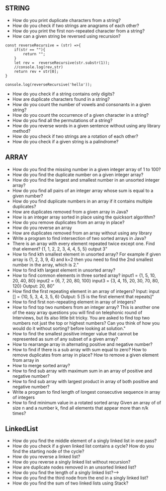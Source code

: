 ## STRING 

- How do you print duplicate characters from a string?
- How do you check if two strings are anagrams of each other?
- How do you print the first non-repeated character from a string?
- How can a given string be reversed using recursion?

```javascrit
const reverseRecursive = (str) =>{
    if(str == ""){
        return "";
    }
    let rev =  reverseRecursive(str.substr(1));
    //console.log(rev,str)
    return rev + str[0];
}

console.log(reverseRecursive('hello'));
```
- How do you check if a string contains only digits?
- How are duplicate characters found in a string?
- How do you count the number of vowels and consonants in a given string?
- How do you count the occurrence of a given character in a string?
- How do you find all the permutations of a string?
- How do you reverse words in a given sentence without using any library method?
- How do you check if two strings are a rotation of each other? 
- How do you check if a given string is a palindrome? 

## ARRAY
- How do you find the missing number in a given integer array of 1 to 100?
- How do you find the duplicate number on a given integer array?
- How do you find the largest and smallest number in an unsorted integer array?
- How do you find all pairs of an integer array whose sum is equal to a given number?
- How do you find duplicate numbers in an array if it contains multiple duplicates?
- How are duplicates removed from a given array in Java?
- How is an integer array sorted in place using the quicksort algorithm?
- How do you remove duplicates from an array in place?
- How do you reverse an array
- How are duplicates removed from an array without using any library
- Write a program to find intersection of two sorted arrays in Java?
- There is an array with every element repeated twice except one. Find that element?
{1, 1, 2, 2, 3, 4, 4, 5, 5} output 3"
- How to find kth smallest element in unsorted array? 
 For example if given array is {1, 2, 3, 9, 4} and k=2 then you need to find the 2nd smallest number in the array, which is 2."
- How to find kth largest element in unsorted array? 
- How to find common elements in three sorted array?
input1 = {1, 5, 10, 20, 40, 80}
input2 = {6, 7, 20, 80, 100}
input3 = {3, 4, 15, 20, 30, 70, 80, 120}
Output: 20, 80"
- How find the first repeating element in an array of integers?
Input:  input [] = {10, 5, 3, 4, 3, 5, 6}
Output: 5 [5 is the first element that repeats]"
- How to find first non-repeating element in array of integers?
- How to find top two numbers from an integer array?
       This is another one of the easy array questions you will find on telephonic round of Interviews, but its also little bit tricky. You are asked to find top two numbers not just the top or highest numbers? Can you think of how you would do it without sorting? before looking at solution."
 - How to find the smallest positive integer value that cannot be represented as sum of any subset of a given array?
- How to rearrange array in alternating positive and negative number?
- How to find if there is a sub array with sum equal to zero?
 How to remove duplicates from array in place?
 How to remove a given element from array in
- How to merge sorted array?
- How to find sub array with maximum sum in an array of positive and negative number? 
- How to find sub array with largest product in array of both positive and negative number?
- Write a program to find length of longest consecutive sequence in array of integers
- How to find minimum value in a rotated sorted array
 Given an array of of size n and a number k, find all elements that appear more than n/k times?


## LinkedList
- How do you find the middle element of a singly linked list in one pass?
- How do you check if a given linked list contains a cycle? How do you find the starting node of the cycle?
- How do you reverse a linked list?
- How do you reverse a singly linked list without recursion?
 - How are duplicate nodes removed in an unsorted linked list?
 - How do you find the length of a singly linked list?-->
 - How do you find the third node from the end in a singly linked list?
- How do you find the sum of two linked lists using Stack?

